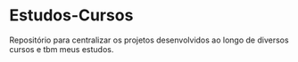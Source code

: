 # Estudos-Cursos

Repositório para centralizar os projetos desenvolvidos ao longo de diversos cursos e tbm meus estudos.
